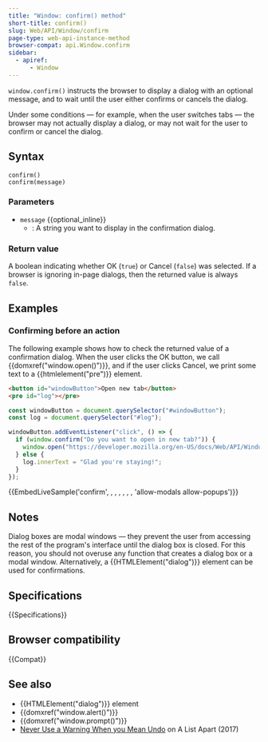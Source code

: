 ```yaml
---
title: "Window: confirm() method"
short-title: confirm()
slug: Web/API/Window/confirm
page-type: web-api-instance-method
browser-compat: api.Window.confirm
sidebar:
  - apiref:
      - Window
---
```


`window.confirm()` instructs the browser to display a dialog with an optional message, and to wait until the user either confirms or cancels the dialog.

Under some conditions — for example, when the user switches tabs — the browser may not actually display a dialog, or may not wait for the user to confirm or cancel the dialog.

## Syntax

```js-nolint
confirm()
confirm(message)
```

### Parameters

- `message` {{optional_inline}}
  - : A string you want to display in the confirmation dialog.

### Return value

A boolean indicating whether OK (`true`) or Cancel (`false`) was selected.
If a browser is ignoring in-page dialogs, then the returned value is always `false`.

## Examples

### Confirming before an action

The following example shows how to check the returned value of a confirmation dialog.
When the user clicks the OK button, we call {{domxref("window.open()")}}, and if the user clicks Cancel, we print some text to a {{htmlelement("pre")}} element.

```html live-sample___confirm
<button id="windowButton">Open new tab</button>
<pre id="log"></pre>
```

```js live-sample___confirm
const windowButton = document.querySelector("#windowButton");
const log = document.querySelector("#log");

windowButton.addEventListener("click", () => {
  if (window.confirm("Do you want to open in new tab?")) {
    window.open("https://developer.mozilla.org/en-US/docs/Web/API/Window/open");
  } else {
    log.innerText = "Glad you're staying!";
  }
});
```

{{EmbedLiveSample('confirm', , , , , , , 'allow-modals allow-popups')}}

## Notes

Dialog boxes are modal windows — they prevent the user from accessing the rest of the program's interface until the dialog box is closed.
For this reason, you should not overuse any function that creates a dialog box or a modal window.
Alternatively, a {{HTMLElement("dialog")}} element can be used for confirmations.

## Specifications

{{Specifications}}

## Browser compatibility

{{Compat}}

## See also

- {{HTMLElement("dialog")}} element
- {{domxref("window.alert()")}}
- {{domxref("window.prompt()")}}
- [Never Use a Warning When you Mean Undo](https://alistapart.com/article/neveruseawarning/) on A List Apart (2017)
